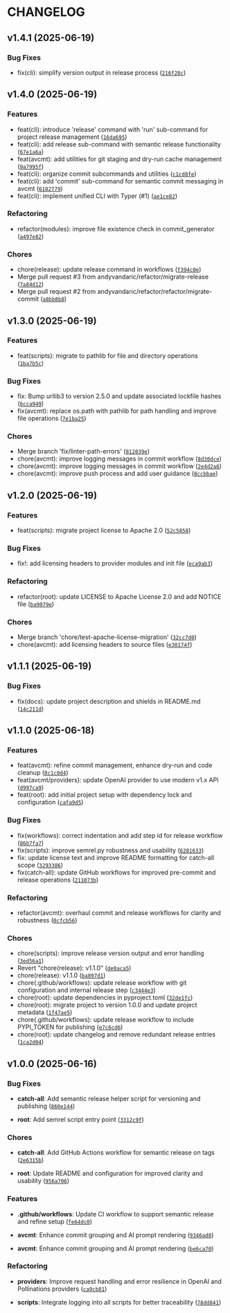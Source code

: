 # CHANGELOG

<!-- version list -->

## v1.4.1 (2025-06-19)

### Bug Fixes
- fix(cli): simplify version output in release process ([`216f28c`](https://github.com/andyvandaric/avcmt-py/commit/216f28c))


## v1.4.0 (2025-06-19)

### Features
- feat(cli): introduce 'release' command with 'run' sub-command for project release management ([`16da695`](https://github.com/andyvandaric/avcmt-py/commit/16da695))
- feat(cli): add release sub-command with semantic release functionality ([`67e1a6a`](https://github.com/andyvandaric/avcmt-py/commit/67e1a6a))
- feat(avcmt): add utilities for git staging and dry-run cache management ([`9a7995f`](https://github.com/andyvandaric/avcmt-py/commit/9a7995f))
- feat(cli): organize commit subcommands and utilities ([`c1cd8fe`](https://github.com/andyvandaric/avcmt-py/commit/c1cd8fe))
- feat(cli): add 'commit' sub-command for semantic commit messaging in avcmt ([`6182779`](https://github.com/andyvandaric/avcmt-py/commit/6182779))
- feat(cli): implement unified CLI with Typer (#1) ([`ae1ce82`](https://github.com/andyvandaric/avcmt-py/commit/ae1ce82))

### Refactoring
- refactor(modules): improve file existence check in commit_generator ([`a497e82`](https://github.com/andyvandaric/avcmt-py/commit/a497e82))

### Chores
- chore(release): update release command in workflows ([`f394c0e`](https://github.com/andyvandaric/avcmt-py/commit/f394c0e))
- Merge pull request #3 from andyvandaric/refactor/migrate-release ([`7a84d12`](https://github.com/andyvandaric/avcmt-py/commit/7a84d12))
- Merge pull request #2 from andyvandaric/refactor/refactor/migrate-commit ([`a8bb8b8`](https://github.com/andyvandaric/avcmt-py/commit/a8bb8b8))


## v1.3.0 (2025-06-19)

### Features
- feat(scripts): migrate to pathlib for file and directory operations ([`1ba7b5c`](https://github.com/andyvandaric/avcmt-py/commit/1ba7b5c))

### Bug Fixes
- fix: Bump urllib3 to version 2.5.0 and update associated lockfile hashes ([`6cca949`](https://github.com/andyvandaric/avcmt-py/commit/6cca949))
- fix(avcmt): replace os.path with pathlib for path handling and improve file operations ([`7e1ba25`](https://github.com/andyvandaric/avcmt-py/commit/7e1ba25))

### Chores
- Merge branch 'fix/linter-path-errors' ([`812039e`](https://github.com/andyvandaric/avcmt-py/commit/812039e))
- chore(avcmt): improve logging messages in commit workflow ([`8d30dce`](https://github.com/andyvandaric/avcmt-py/commit/8d30dce))
- chore(avcmt): improve logging messages in commit workflow ([`2e4d2a6`](https://github.com/andyvandaric/avcmt-py/commit/2e4d2a6))
- chore(avcmt): improve push process and add user guidance ([`8ccbbae`](https://github.com/andyvandaric/avcmt-py/commit/8ccbbae))


## v1.2.0 (2025-06-19)

### Features
- feat(scripts): migrate project license to Apache 2.0 ([`52c5858`](https://github.com/andyvandaric/avcmt-py/commit/52c5858))

### Bug Fixes
- fix!: add licensing headers to provider modules and init file ([`eca9ab3`](https://github.com/andyvandaric/avcmt-py/commit/eca9ab3))

### Refactoring
- refactor(root): update LICENSE to Apache License 2.0 and add NOTICE file ([`ba9079e`](https://github.com/andyvandaric/avcmt-py/commit/ba9079e))

### Chores
- Merge branch 'chore/test-apache-license-migration' ([`32cc7d0`](https://github.com/andyvandaric/avcmt-py/commit/32cc7d0))
- chore(avcmt): add licensing headers to source files ([`e38174f`](https://github.com/andyvandaric/avcmt-py/commit/e38174f))


## v1.1.1 (2025-06-19)

### Bug Fixes
- fix(docs): update project description and shields in README.md ([`14c211d`](https://github.com/andyvandaric/avcmt-py/commit/14c211d))


## v1.1.0 (2025-06-18)

### Features
- feat(avcmt): refine commit management, enhance dry-run and code cleanup ([`8c1c0d4`](https://github.com/andyvandaric/avcmt-py/commit/8c1c0d4))
- feat(avcmt/providers): update OpenAI provider to use modern v1.x API ([`d997ca9`](https://github.com/andyvandaric/avcmt-py/commit/d997ca9))
- feat(root): add initial project setup with dependency lock and configuration ([`cafa9d5`](https://github.com/andyvandaric/avcmt-py/commit/cafa9d5))

### Bug Fixes
- fix(workflows): correct indentation and add step id for release workflow ([`86b7fa7`](https://github.com/andyvandaric/avcmt-py/commit/86b7fa7))
- fix(scripts): improve semrel.py robustness and usability ([`6281633`](https://github.com/andyvandaric/avcmt-py/commit/6281633))
- fix: update license text and improve README formatting for catch-all scope ([`3293386`](https://github.com/andyvandaric/avcmt-py/commit/3293386))
- fix(catch-all): update GitHub workflows for improved pre-commit and release operations ([`211073b`](https://github.com/andyvandaric/avcmt-py/commit/211073b))

### Refactoring
- refactor(avcmt): overhaul commit and release workflows for clarity and robustness ([`0cfcb56`](https://github.com/andyvandaric/avcmt-py/commit/0cfcb56))

### Chores
- chore(scripts): improve release version output and error handling ([`3ed56a1`](https://github.com/andyvandaric/avcmt-py/commit/3ed56a1))
- Revert "chore(release): v1.1.0" ([`de0aca5`](https://github.com/andyvandaric/avcmt-py/commit/de0aca5))
- chore(release): v1.1.0 ([`ba897d1`](https://github.com/andyvandaric/avcmt-py/commit/ba897d1))
- chore(.github/workflows): update release workflow with git configuration and internal release step ([`c3444e3`](https://github.com/andyvandaric/avcmt-py/commit/c3444e3))
- chore(root): update dependencies in pyproject.toml ([`32de1fc`](https://github.com/andyvandaric/avcmt-py/commit/32de1fc))
- chore(root): migrate project to version 1.0.0 and update project metadata ([`1f47ae5`](https://github.com/andyvandaric/avcmt-py/commit/1f47ae5))
- chore(.github/workflows): update release workflow to include PYPI_TOKEN for publishing ([`e7c6cd6`](https://github.com/andyvandaric/avcmt-py/commit/e7c6cd6))
- chore(root): update changelog and remove redundant release entries ([`1ca2d04`](https://github.com/andyvandaric/avcmt-py/commit/1ca2d04))


## v1.0.0 (2025-06-16)

### Bug Fixes

- **catch-all**: Add semantic release helper script for versioning and publishing
  ([`860e144`](https://github.com/andyvandaric/avcmt-py/commit/860e14466eeb7de4f1bbfd2be8e86ffad580c9a4))

- **root**: Add semrel script entry point
  ([`3312c9f`](https://github.com/andyvandaric/avcmt-py/commit/3312c9faf4b0607c731f7f446521b03a1dc742b8))

### Chores

- **catch-all**: Add GitHub Actions workflow for semantic release on tags
  ([`2e6315b`](https://github.com/andyvandaric/avcmt-py/commit/2e6315bf2aed0fafc308289562614a6c7b1c4c57))

- **root**: Update README and configuration for improved clarity and usability
  ([`956a706`](https://github.com/andyvandaric/avcmt-py/commit/956a706d864f8b83107764d5787894efac1119f1))

### Features

- **.github/workflows**: Update CI workflow to support semantic release and refine setup
  ([`fe64dc0`](https://github.com/andyvandaric/avcmt-py/commit/fe64dc0522f5d2dbdb26fa4f8aeab1e6d13a5a88))

- **avcmt**: Enhance commit grouping and AI prompt rendering
  ([`9346ad8`](https://github.com/andyvandaric/avcmt-py/commit/9346ad8fce60763681f0384e16d0fa2aa7666584))

- **avcmt**: Enhance commit grouping and AI prompt rendering
  ([`be6ca70`](https://github.com/andyvandaric/avcmt-py/commit/be6ca706bef6eecd1250fef7bf9db8d429b1b467))

### Refactoring

- **providers**: Improve request handling and error resilience in OpenAI and Pollinations providers
  ([`ca9cb81`](https://github.com/andyvandaric/avcmt-py/commit/ca9cb8144ca025f6bd84288d36b3f3bda8416d56))

- **scripts**: Integrate logging into all scripts for better traceability
  ([`78dd841`](https://github.com/andyvandaric/avcmt-py/commit/78dd841bd448d42cf5bcf0dd2ac41fb86c457de6))

